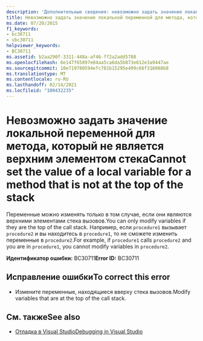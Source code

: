 ```yaml
---
description: 'Дополнительные сведения: невозможно задать значение локальной переменной для метода, который не находится в верхней части стека'
title: Невозможно задать значение локальной переменной для метода, который не является верхним элементом стека
ms.date: 07/20/2015
f1_keywords:
- bc30711
- vbc30711
helpviewer_keywords:
- BC30711
ms.assetid: b2aa290f-3311-448a-af46-ff2a2add5788
ms.openlocfilehash: 6e147f65897e04aa5ca6da5b873e612e3a9447ae
ms.sourcegitcommit: 10e719780594efc781b15295e499c66f316068b8
ms.translationtype: MT
ms.contentlocale: ru-RU
ms.lasthandoff: 02/14/2021
ms.locfileid: "100432235"
---
```

# <a name="cannot-set-the-value-of-a-local-variable-for-a-method-that-is-not-at-the-top-of-the-stack"></a><span data-ttu-id="1575b-103">Невозможно задать значение локальной переменной для метода, который не является верхним элементом стека</span><span class="sxs-lookup"><span data-stu-id="1575b-103">Cannot set the value of a local variable for a method that is not at the top of the stack</span></span>

<span data-ttu-id="1575b-104">Переменные можно изменять только в том случае, если они являются верхними элементами стека вызовов.</span><span class="sxs-lookup"><span data-stu-id="1575b-104">You can only modify variables if they are the top of the call stack.</span></span> <span data-ttu-id="1575b-105">Например, если `procedure1` вызывает `procedure2` и вы находитесь в `procedure1`, то не сможете изменить переменные в `procedure2`.</span><span class="sxs-lookup"><span data-stu-id="1575b-105">For example, if `procedure1` calls `procedure2` and you are in `procedure1`, you cannot modify variables in `procedure2`.</span></span>  
  
 <span data-ttu-id="1575b-106">**Идентификатор ошибки:** BC30711</span><span class="sxs-lookup"><span data-stu-id="1575b-106">**Error ID:** BC30711</span></span>  
  
## <a name="to-correct-this-error"></a><span data-ttu-id="1575b-107">Исправление ошибки</span><span class="sxs-lookup"><span data-stu-id="1575b-107">To correct this error</span></span>  
  
- <span data-ttu-id="1575b-108">Измените переменные, находящиеся вверху стека вызовов.</span><span class="sxs-lookup"><span data-stu-id="1575b-108">Modify variables that are at the top of the call stack.</span></span>  
  
## <a name="see-also"></a><span data-ttu-id="1575b-109">См. также</span><span class="sxs-lookup"><span data-stu-id="1575b-109">See also</span></span>

- [<span data-ttu-id="1575b-110">Отладка в Visual Studio</span><span class="sxs-lookup"><span data-stu-id="1575b-110">Debugging in Visual Studio</span></span>](/visualstudio/debugger/debugger-feature-tour)
